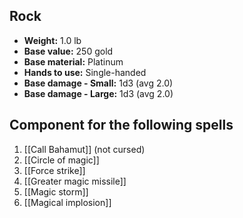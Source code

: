 ## Rock
- **Weight:** 1.0 lb
- **Base value:** 250 gold
- **Base material:** Platinum
- **Hands to use:** Single-handed
- **Base damage - Small:** 1d3 (avg 2.0)
- **Base damage - Large:** 1d3 (avg 2.0)

## Component for the following spells

1. [[Call Bahamut]] (not cursed)
2. [[Circle of magic]]
3. [[Force strike]]
4. [[Greater magic missile]]
5. [[Magic storm]]
6. [[Magical implosion]]
